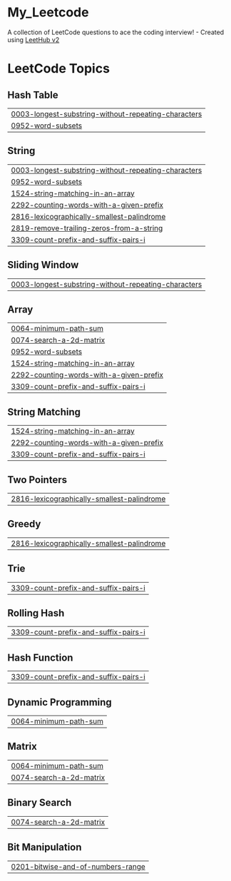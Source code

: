# My_Leetcode
A collection of LeetCode questions to ace the coding interview! - Created using [LeetHub v2](https://github.com/arunbhardwaj/LeetHub-2.0)

<!---LeetCode Topics Start-->
# LeetCode Topics
## Hash Table
|  |
| ------- |
| [0003-longest-substring-without-repeating-characters](https://github.com/jishnuGG/My_Leetcode/tree/master/0003-longest-substring-without-repeating-characters) |
| [0952-word-subsets](https://github.com/jishnuGG/My_Leetcode/tree/master/0952-word-subsets) |
## String
|  |
| ------- |
| [0003-longest-substring-without-repeating-characters](https://github.com/jishnuGG/My_Leetcode/tree/master/0003-longest-substring-without-repeating-characters) |
| [0952-word-subsets](https://github.com/jishnuGG/My_Leetcode/tree/master/0952-word-subsets) |
| [1524-string-matching-in-an-array](https://github.com/jishnuGG/My_Leetcode/tree/master/1524-string-matching-in-an-array) |
| [2292-counting-words-with-a-given-prefix](https://github.com/jishnuGG/My_Leetcode/tree/master/2292-counting-words-with-a-given-prefix) |
| [2816-lexicographically-smallest-palindrome](https://github.com/jishnuGG/My_Leetcode/tree/master/2816-lexicographically-smallest-palindrome) |
| [2819-remove-trailing-zeros-from-a-string](https://github.com/jishnuGG/My_Leetcode/tree/master/2819-remove-trailing-zeros-from-a-string) |
| [3309-count-prefix-and-suffix-pairs-i](https://github.com/jishnuGG/My_Leetcode/tree/master/3309-count-prefix-and-suffix-pairs-i) |
## Sliding Window
|  |
| ------- |
| [0003-longest-substring-without-repeating-characters](https://github.com/jishnuGG/My_Leetcode/tree/master/0003-longest-substring-without-repeating-characters) |
## Array
|  |
| ------- |
| [0064-minimum-path-sum](https://github.com/jishnuGG/My_Leetcode/tree/master/0064-minimum-path-sum) |
| [0074-search-a-2d-matrix](https://github.com/jishnuGG/My_Leetcode/tree/master/0074-search-a-2d-matrix) |
| [0952-word-subsets](https://github.com/jishnuGG/My_Leetcode/tree/master/0952-word-subsets) |
| [1524-string-matching-in-an-array](https://github.com/jishnuGG/My_Leetcode/tree/master/1524-string-matching-in-an-array) |
| [2292-counting-words-with-a-given-prefix](https://github.com/jishnuGG/My_Leetcode/tree/master/2292-counting-words-with-a-given-prefix) |
| [3309-count-prefix-and-suffix-pairs-i](https://github.com/jishnuGG/My_Leetcode/tree/master/3309-count-prefix-and-suffix-pairs-i) |
## String Matching
|  |
| ------- |
| [1524-string-matching-in-an-array](https://github.com/jishnuGG/My_Leetcode/tree/master/1524-string-matching-in-an-array) |
| [2292-counting-words-with-a-given-prefix](https://github.com/jishnuGG/My_Leetcode/tree/master/2292-counting-words-with-a-given-prefix) |
| [3309-count-prefix-and-suffix-pairs-i](https://github.com/jishnuGG/My_Leetcode/tree/master/3309-count-prefix-and-suffix-pairs-i) |
## Two Pointers
|  |
| ------- |
| [2816-lexicographically-smallest-palindrome](https://github.com/jishnuGG/My_Leetcode/tree/master/2816-lexicographically-smallest-palindrome) |
## Greedy
|  |
| ------- |
| [2816-lexicographically-smallest-palindrome](https://github.com/jishnuGG/My_Leetcode/tree/master/2816-lexicographically-smallest-palindrome) |
## Trie
|  |
| ------- |
| [3309-count-prefix-and-suffix-pairs-i](https://github.com/jishnuGG/My_Leetcode/tree/master/3309-count-prefix-and-suffix-pairs-i) |
## Rolling Hash
|  |
| ------- |
| [3309-count-prefix-and-suffix-pairs-i](https://github.com/jishnuGG/My_Leetcode/tree/master/3309-count-prefix-and-suffix-pairs-i) |
## Hash Function
|  |
| ------- |
| [3309-count-prefix-and-suffix-pairs-i](https://github.com/jishnuGG/My_Leetcode/tree/master/3309-count-prefix-and-suffix-pairs-i) |
## Dynamic Programming
|  |
| ------- |
| [0064-minimum-path-sum](https://github.com/jishnuGG/My_Leetcode/tree/master/0064-minimum-path-sum) |
## Matrix
|  |
| ------- |
| [0064-minimum-path-sum](https://github.com/jishnuGG/My_Leetcode/tree/master/0064-minimum-path-sum) |
| [0074-search-a-2d-matrix](https://github.com/jishnuGG/My_Leetcode/tree/master/0074-search-a-2d-matrix) |
## Binary Search
|  |
| ------- |
| [0074-search-a-2d-matrix](https://github.com/jishnuGG/My_Leetcode/tree/master/0074-search-a-2d-matrix) |
## Bit Manipulation
|  |
| ------- |
| [0201-bitwise-and-of-numbers-range](https://github.com/jishnuGG/My_Leetcode/tree/master/0201-bitwise-and-of-numbers-range) |
<!---LeetCode Topics End-->